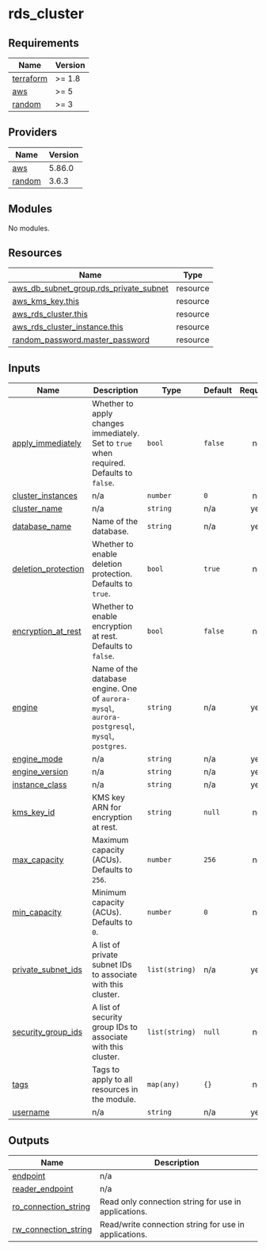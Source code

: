# rds_cluster

<!-- BEGIN_TF_DOCS -->
## Requirements

| Name | Version |
|------|---------|
| <a name="requirement_terraform"></a> [terraform](#requirement\_terraform) | >= 1.8 |
| <a name="requirement_aws"></a> [aws](#requirement\_aws) | >= 5 |
| <a name="requirement_random"></a> [random](#requirement\_random) | >= 3 |

## Providers

| Name | Version |
|------|---------|
| <a name="provider_aws"></a> [aws](#provider\_aws) | 5.86.0 |
| <a name="provider_random"></a> [random](#provider\_random) | 3.6.3 |

## Modules

No modules.

## Resources

| Name | Type |
|------|------|
| [aws_db_subnet_group.rds_private_subnet](https://registry.terraform.io/providers/hashicorp/aws/latest/docs/resources/db_subnet_group) | resource |
| [aws_kms_key.this](https://registry.terraform.io/providers/hashicorp/aws/latest/docs/resources/kms_key) | resource |
| [aws_rds_cluster.this](https://registry.terraform.io/providers/hashicorp/aws/latest/docs/resources/rds_cluster) | resource |
| [aws_rds_cluster_instance.this](https://registry.terraform.io/providers/hashicorp/aws/latest/docs/resources/rds_cluster_instance) | resource |
| [random_password.master_password](https://registry.terraform.io/providers/hashicorp/random/latest/docs/resources/password) | resource |

## Inputs

| Name | Description | Type | Default | Required |
|------|-------------|------|---------|:--------:|
| <a name="input_apply_immediately"></a> [apply\_immediately](#input\_apply\_immediately) | Whether to apply changes immediately. Set to `true` when required. Defaults to `false`. | `bool` | `false` | no |
| <a name="input_cluster_instances"></a> [cluster\_instances](#input\_cluster\_instances) | n/a | `number` | `0` | no |
| <a name="input_cluster_name"></a> [cluster\_name](#input\_cluster\_name) | n/a | `string` | n/a | yes |
| <a name="input_database_name"></a> [database\_name](#input\_database\_name) | Name of the database. | `string` | n/a | yes |
| <a name="input_deletion_protection"></a> [deletion\_protection](#input\_deletion\_protection) | Whether to enable deletion protection. Defaults to `true`. | `bool` | `true` | no |
| <a name="input_encryption_at_rest"></a> [encryption\_at\_rest](#input\_encryption\_at\_rest) | Whether to enable encryption at rest. Defaults to `false`. | `bool` | `false` | no |
| <a name="input_engine"></a> [engine](#input\_engine) | Name of the database engine. One of `aurora-mysql`, `aurora-postgresql`, `mysql`, `postgres`. | `string` | n/a | yes |
| <a name="input_engine_mode"></a> [engine\_mode](#input\_engine\_mode) | n/a | `string` | n/a | yes |
| <a name="input_engine_version"></a> [engine\_version](#input\_engine\_version) | n/a | `string` | n/a | yes |
| <a name="input_instance_class"></a> [instance\_class](#input\_instance\_class) | n/a | `string` | n/a | yes |
| <a name="input_kms_key_id"></a> [kms\_key\_id](#input\_kms\_key\_id) | KMS key ARN for encryption at rest. | `string` | `null` | no |
| <a name="input_max_capacity"></a> [max\_capacity](#input\_max\_capacity) | Maximum capacity (ACUs). Defaults to `256`. | `number` | `256` | no |
| <a name="input_min_capacity"></a> [min\_capacity](#input\_min\_capacity) | Minimum capacity (ACUs). Defaults to `0`. | `number` | `0` | no |
| <a name="input_private_subnet_ids"></a> [private\_subnet\_ids](#input\_private\_subnet\_ids) | A list of private subnet IDs to associate with this cluster. | `list(string)` | n/a | yes |
| <a name="input_security_group_ids"></a> [security\_group\_ids](#input\_security\_group\_ids) | A list of security group IDs to associate with this cluster. | `list(string)` | `null` | no |
| <a name="input_tags"></a> [tags](#input\_tags) | Tags to apply to all resources in the module. | `map(any)` | `{}` | no |
| <a name="input_username"></a> [username](#input\_username) | n/a | `string` | n/a | yes |

## Outputs

| Name | Description |
|------|-------------|
| <a name="output_endpoint"></a> [endpoint](#output\_endpoint) | n/a |
| <a name="output_reader_endpoint"></a> [reader\_endpoint](#output\_reader\_endpoint) | n/a |
| <a name="output_ro_connection_string"></a> [ro\_connection\_string](#output\_ro\_connection\_string) | Read only connection string for use in applications. |
| <a name="output_rw_connection_string"></a> [rw\_connection\_string](#output\_rw\_connection\_string) | Read/write connection string for use in applications. |
<!-- END_TF_DOCS -->
